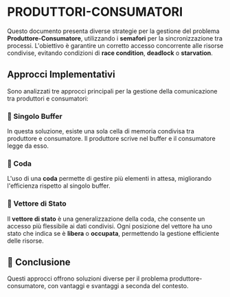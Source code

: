 # PRODUTTORI-CONSUMATORI

Questo documento presenta diverse strategie per la gestione del problema **Produttore-Consumatore**, utilizzando i **semafori** per la sincronizzazione tra processi. 
L'obiettivo è garantire un corretto accesso concorrente alle risorse condivise, evitando condizioni di **race condition**, **deadlock** o **starvation**.

## Approcci Implementativi

Sono analizzati tre approcci principali per la gestione della comunicazione tra produttori e consumatori:

### 📌 Singolo Buffer

In questa soluzione, esiste una sola cella di memoria condivisa tra produttore e consumatore. Il produttore scrive nel buffer e il consumatore legge da esso.

### 📌 Coda

L'uso di una **coda** permette di gestire più elementi in attesa, migliorando l'efficienza rispetto al singolo buffer. 

### 📌 Vettore di Stato

Il **vettore di stato** è una generalizzazione della coda, che consente un accesso più flessibile ai dati condivisi. 
Ogni posizione del vettore ha uno stato che indica se è **libera** o **occupata**, permettendo la gestione efficiente delle risorse.

## 🏁 Conclusione

Questi approcci offrono soluzioni diverse per il problema produttore-consumatore, con vantaggi e svantaggi a seconda del contesto. 
